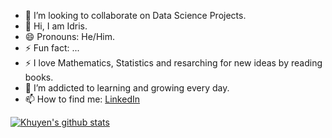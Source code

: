 <!--
**hardeybisey/hardeybisey** is a ✨ _special_ ✨ repository because its `README.md` (this file) appears on your GitHub profile.
- 🤔 I’m looking for help with ...
- 💬 Ask me about ...
- 📫 How to reach me: ...
- 🌱 I’m currently learning Java language and preparing for my AWS Cloud certification -->

- 👯 I’m looking to collaborate on Data Science Projects.
- 👋 Hi, I am Idris.
- 😄 Pronouns: He/Him.
- ⚡ Fun fact: ...
- :zap: I love Mathematics, Statistics and resarching for new ideas by reading books.
- 🌱 I’m addicted to learning and growing every day.
- 📫 How to find me: [LinkedIn](https://www.linkedin.com/in/idris-adebisi-0275a9164/)

[![Khuyen's github stats](https://github-readme-stats.vercel.app/api?username=hardeybisey&count_private=true&show_icons=true&theme=radical&hide_rank=false)](https://github.com/hardeybisey/github-readme-stats)

<!--
[![Top Langs](https://github-readme-stats.vercel.app/api/top-langs/?username=hardeybisey)](https://github.com/hardeybisey/github-readme-stats)
-->

